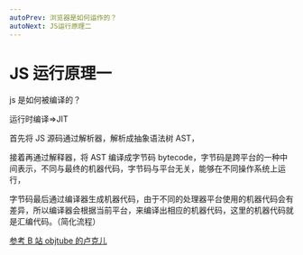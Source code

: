 ```yaml
---
autoPrev: 浏览器是如何运作的？
autoNext: JS运行原理二
---
```


# JS 运行原理一

js 是如何被编译的？
<img :src="$withBase('/面试/js神图1.png')">
<img :src="$withBase('/面试/js神图2.png')">

运行时编译=>JIT

首先将 JS 源码通过解析器，解析成抽象语法树 AST，

接着再通过解释器，将 AST 编译成字节码 bytecode，字节码是跨平台的一种中间表示，不同与最终的机器代码，字节码与平台无关，能够在不同操作系统上运行，

字节码最后通过编译器生成机器代码，由于不同的处理器平台使用的机器代码会有差异，所以编译器会根据当前平台，来编译出相应的机器代码，这里的机器代码就是汇编代码。（简化流程）

[参考 B 站 objtube 的卢克儿](https://space.bilibili.com/5104803/)

